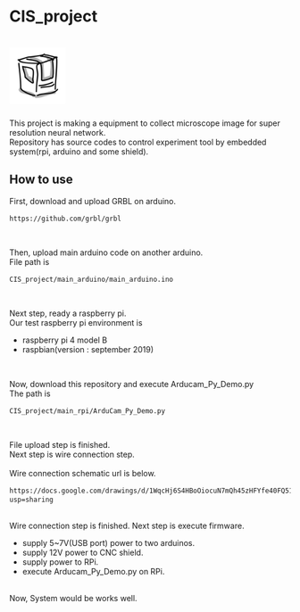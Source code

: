 # CIS_project
<img src="./logo.png" width="20%" height="20%"></br>
===
This project is making a equipment to collect microscope image for super resolution neural network.</br>
Repository has source codes to control experiment tool by embedded system(rpi, arduino and some shield).</br>

## How to use
First, download and upload GRBL on arduino.</br>
~~~
https://github.com/grbl/grbl
~~~
<br>

Then, upload main arduino code on another arduino.</br>
File path is </br>
~~~
CIS_project/main_arduino/main_arduino.ino
~~~
<br>

Next step, ready a raspberry pi.</br>
Our test raspberry pi environment is</br>
+ raspberry pi 4 model B
+ raspbian(version : september 2019)
<br>

Now, download this repository and execute Arducam_Py_Demo.py</br>
The path is
~~~
CIS_project/main_rpi/ArduCam_Py_Demo.py
~~~
<br>

File upload step is finished.</br>
Next step is wire connection step.</br>
<br>
Wire connection schematic url is below.</br>
~~~
https://docs.google.com/drawings/d/1WqcHj6S4HBoOiocuN7mQh45zHFYfe40FQ51j9Z0WwFs/edit?usp=sharing
~~~
<br>
Wire connection step is finished. Next step is execute firmware.</br>

+ supply 5~7V(USB port) power to two arduinos.
+ supply 12V power to CNC shield.
+ supply power to RPi.
+ execute Arducam_Py_Demo.py on RPi.
<br>
Now, System would be works well.
